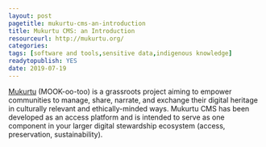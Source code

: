 ```yaml
---
layout: post 
pagetitle: mukurtu-cms-an-introduction
title: Mukurtu CMS: an Introduction
resourceurl: http://mukurtu.org/
categories: 
tags: [software and tools,sensitive data,indigenous knowledge]
readytopublish: YES
date: 2019-07-19
---
```

[Mukurtu](http://mukurtu.org/) (MOOK-oo-too) is a grassroots project aiming to empower communities to manage, share, narrate, and exchange their digital heritage in culturally relevant and ethically-minded ways. Mukurtu CMS has been developed as an access platform and is intended to serve as one component in your larger digital stewardship ecosystem (access, preservation, sustainability). 